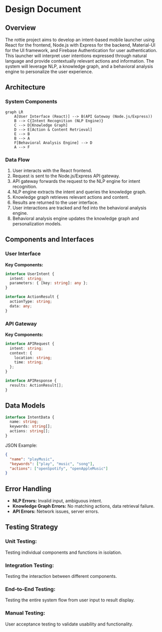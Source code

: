 # Design Document

## Overview
The rottie project aims to develop an intent-based mobile launcher using React for the frontend, Node.js with Express for the backend, Material-UI for the UI framework, and Firebase Authentication for user authentication.  This launcher will interpret user intentions expressed through natural language and provide contextually relevant actions and information.  The system will leverage NLP, a knowledge graph, and a behavioral analysis engine to personalize the user experience.

## Architecture

### System Components
```mermaid
graph LR
    A[User Interface (React)] --> B(API Gateway (Node.js/Express))
    B --> C{Intent Recognition (NLP Engine)}
    C --> D[Knowledge Graph]
    D --> E[Action & Content Retrieval]
    E --> B
    B --> A
    F[Behavioral Analysis Engine] --> D
    A --> F
```

### Data Flow
1. User interacts with the React frontend.
2. Request is sent to the Node.js/Express API gateway.
3. API gateway forwards the request to the NLP engine for intent recognition.
4. NLP engine extracts the intent and queries the knowledge graph.
5. Knowledge graph retrieves relevant actions and content.
6. Results are returned to the user interface.
7. User interactions are tracked and fed into the behavioral analysis engine.
8. Behavioral analysis engine updates the knowledge graph and personalization models.

## Components and Interfaces

### User Interface
**Key Components:**
```typescript
interface UserIntent {
  intent: string;
  parameters: { [key: string]: any };
}

interface ActionResult {
  actionType: string;
  data: any;
}
```

### API Gateway
**Key Components:**
```typescript
interface APIRequest {
  intent: string;
  context: {
    location: string;
    time: string;
  };
}

interface APIResponse {
  results: ActionResult[];
}
```

## Data Models

```typescript
interface IntentData {
  name: string;
  keywords: string[];
  actions: string[];
}
```

JSON Example:
```json
{
  "name": "playMusic",
  "keywords": ["play", "music", "song"],
  "actions": ["openSpotify", "openAppleMusic"]
}
```

## Error Handling

- **NLP Errors:** Invalid input, ambiguous intent.
- **Knowledge Graph Errors:** No matching actions, data retrieval failure.
- **API Errors:** Network issues, server errors.

## Testing Strategy

### Unit Testing:
Testing individual components and functions in isolation.

### Integration Testing:
Testing the interaction between different components.

### End-to-End Testing:
Testing the entire system flow from user input to result display.

### Manual Testing:
User acceptance testing to validate usability and functionality.
